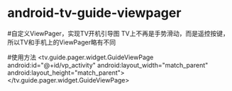 # android-tv-guide-viewpager
#自定义ViewPager，实现TV开机引导图
TV上不再是手势滑动，而是遥控按键，所以TV和手机上的ViewPager略有不同

#使用方法
  <tv.guide.pager.widget.GuideViewPage
        android:id="@+id/vp_activity"
        android:layout_width="match_parent"
        android:layout_height="match_parent">
  </tv.guide.pager.widget.GuideViewPage>
